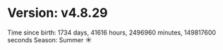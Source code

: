 # Version: v4.8.29
Time since birth: 1734 days, 41616 hours, 2496960 minutes, 149817600 seconds
Season: Summer ☀️
